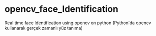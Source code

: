 # opencv_face_Identification
Real time face Identification using opencv on python (Python'da opencv kullanarak gerçek zamanlı yüz tanıma)
